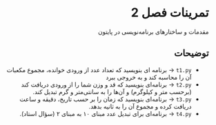 <div dir="rtl">

# تمرینات فصل 2

مقدمات و ساختارهای برنامه‌نویسی در پایتون

## توضیحات
- `t1.py` → برنامه ای بنویسید که تعداد عدد از ورودی خوانده، مجموع مکعبات آن را محاسبه کند و به خروجی ببرد
- `t2.py` → برنامه‌ای بنویسید که قد و وزن شما را از ورودی دریافت کند (برحسب متر و کیلوگرم) و آن‌ها را به سانتی‌متر و گرم تبدیل کند.  
- `t3.py` → برنامه‌ای بنویسید که زمان را بر حسب تاریخ، دقیقه و ساعت دریافت کرده و مجموع آن را به ثانیه بدهد.  
- `t4.py` → برنامه‌ای برای تبدیل عدد مبنای ۱۰ به مبنای ۲ (سؤال استاد).  

</div>
